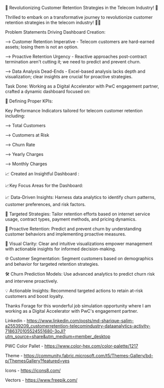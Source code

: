 🌟 Revolutionizing Customer Retention Strategies in the Telecom Industry! 🚀

Thrilled to embark on a transformative journey to revolutionize customer retention strategies in the telecom industry! 📱💼



Problem Statements Driving Dashboard Creation:



--> Customer Retention Imperative -  Telecom customers are hard-earned assets; losing them is not an option.



--> Proactive Retention Urgency - Reactive approaches post-contract termination aren't cutting it; we need to predict and prevent churn.



--> Data Analysis Dead-Ends - Excel-based analysis lacks depth and visualization; clear insights are crucial for proactive strategies.



Task Done: Working as a Digital Accelerator with PwC engagement partner, crafted a dynamic dashboard focused on:



🎯 Defining Proper KPIs: 

Key Performance Indicators tailored for telecom customer retention including:

--> Total Customers

--> Customers at Risk

--> Churn Rate

--> Yearly Charges

--> Monthly Charges



📈 Created an Insightful Dashboard :



📈Key Focus Areas for the Dashboard: 



📈 Data-Driven Insights: Harness data analytics to identify churn patterns, customer preferences, and risk factors.



🎯 Targeted Strategies: Tailor retention efforts based on internet service usage, contract types, payment methods, and pricing dynamics.



🚀 Proactive Retention: Predict and prevent churn by understanding customer behaviors and implementing proactive measures.



🌟 Visual Clarity: Clear and intuitive visualizations empower management with actionable insights for informed decision-making.



🌐 Customer Segmentation: Segment customers based on demographics and behavior for targeted retention strategies.



🛠️ Churn Prediction Models: Use advanced analytics to predict churn risk and intervene proactively.



💡 Actionable Insights: Recommend targeted actions to retain at-risk customers and boost loyalty.



Thanks Forage for this wonderful job simulation opportunity where I am working as a Digital Accelerator with PwC's engagement partner.



Linkedin - https://www.linkedin.com/posts/md-sharique-salim-a25539209_customerretention-telecomindustry-dataanalytics-activity-7186370105524551680-3oJI?utm_source=share&utm_medium=member_desktop



PWC Color Pallet - https://www.color-hex.com/color-palette/1217



Theme - https://community.fabric.microsoft.com/t5/Themes-Gallery/bd-p/ThemesGallery?featured=yes



Icons - https://icons8.com/



Vectors - https://www.freepik.com/

